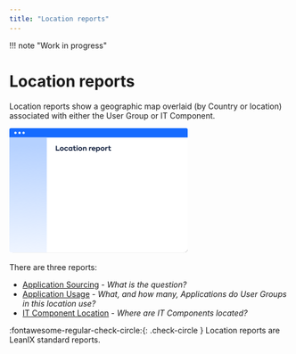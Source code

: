 ```yaml
---
title: "Location reports"
---
```


!!! note "Work in progress"

# Location reports

Location reports show a geographic map overlaid (by Country or location) associated with either the User Group or IT Component.

![Placeholder](../assets/images/location-thumbnail.png) 

There are three reports: 

- [Application Sourcing](application-sourcing-report.md) - *What is the question?*
- [Application Usage](application-usage-report.md) - *What, and how many, Applications do User Groups in this location use?*
- [IT Component Location](it-component-location-report.md) - *Where are IT Components located?*

:fontawesome-regular-check-circle:{: .check-circle }  Location reports are LeanIX standard reports.
